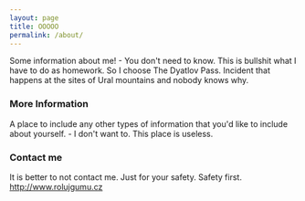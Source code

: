 ```yaml
---
layout: page
title: OOOOO
permalink: /about/
---
```


Some information about me! - You don't need to know.
This is bullshit what I have to do as homework. So I choose The Dyatlov Pass. Incident that happens at the sites of Ural mountains and nobody knows why.

### More Information

A place to include any other types of information that you'd like to include about yourself. - I don't want to. This place is useless. 

### Contact me

It is better to not contact me. Just for your safety. Safety first. <http://www.rolujgumu.cz>
